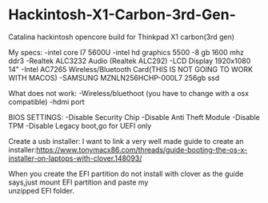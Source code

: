 # Hackintosh-X1-Carbon-3rd-Gen-
Catalina hackintosh opencore build for Thinkpad X1 carbon(3rd gen)

My specs:
  -intel core I7 5600U
  -intel hd graphics 5500
  -8 gb 1600 mhz ddr3
  -Realtek ALC3232 Audio (Realtek ALC292)
  -LCD Display 1920x1080 14"
  -Intel AC7265 Wireless/Bluetooth Card(THIS IS NOT GOING TO WORK WITH MACOS)
  -SAMSUNG MZNLN256HCHP-000L7 256gb ssd
  
What does not work:
  -Wireless/bluethoot (you have to change with a osx compatible)
  -hdmi port
  
  
BIOS SETTINGS:
  -Disable Security Chip
  -Disable Anti Theft Module
  -Disable TPM
  -Disable Legacy boot,go for UEFI only
  
Create a usb installer:
  I want to link a very well made guide to create an installer:https://www.tonymacx86.com/threads/guide-booting-the-os-x-installer-on-laptops-with-clover.148093/
  
  When you create the EFI partition do not install with clover as the guide says,just mount EFI partition and paste my  
  unzipped EFI folder.
